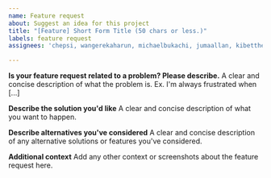 ```yaml
---
name: Feature request
about: Suggest an idea for this project
title: "[Feature] Short Form Title (50 chars or less.)"
labels: feature request
assignees: 'chepsi, wangerekaharun, michaelbukachi, jumaallan, kibettheophilus, misshannah'

---
```


**Is your feature request related to a problem? Please describe.**
A clear and concise description of what the problem is. Ex. I'm always frustrated when [...]

**Describe the solution you'd like**
A clear and concise description of what you want to happen.

**Describe alternatives you've considered**
A clear and concise description of any alternative solutions or features you've considered.

**Additional context**
Add any other context or screenshots about the feature request here.
